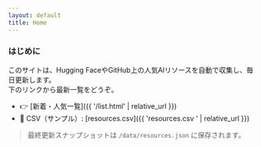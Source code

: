 ```yaml
---
layout: default
title: Home
---
```


### はじめに
このサイトは、Hugging FaceやGitHub上の人気AIリソースを自動で収集し、毎日更新します。  
下のリンクから最新一覧をどうぞ。

- 👉 [新着・人気一覧]({{ '/list.html' | relative_url }})
- 📄 CSV（サンプル）: [resources.csv]({{ 'resources.csv ' | relative_url }})

> 最終更新スナップショットは `/data/resources.json` に保存されます。
